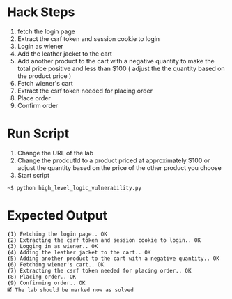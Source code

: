 # Hack Steps

1. fetch the login page
2. Extract the csrf token and session cookie to login
3. Login as wiener
4. Add the leather jacket to the cart
5. Add another product to the cart with a negative quantity to make the total price positive and less than $100 ( adjust the the quantity based on the product price )
6. Fetch wiener's cart
7. Extract the csrf token needed for placing order
8. Place order
9. Confirm order

# Run Script

1. Change the URL of the lab
2. Change the prodcutId to a product priced at approximately $100 or adjust the quantity based on the price of the other product you choose
3. Start script

```
~$ python high_level_logic_vulnerability.py
```

# Expected Output

```
⦗1⦘ Fetching the login page.. OK
⦗2⦘ Extracting the csrf token and session cookie to login.. OK
⦗3⦘ Logging in as wiener.. OK
⦗4⦘ Adding the leather jacket to the cart.. OK
⦗5⦘ Adding another product to the cart with a negative quantity.. OK
⦗6⦘ Fetching wiener's cart.. OK
⦗7⦘ Extracting the csrf token needed for placing order.. OK
⦗8⦘ Placing order.. OK
⦗9⦘ Confirming order.. OK
🗹 The lab should be marked now as solved
```
